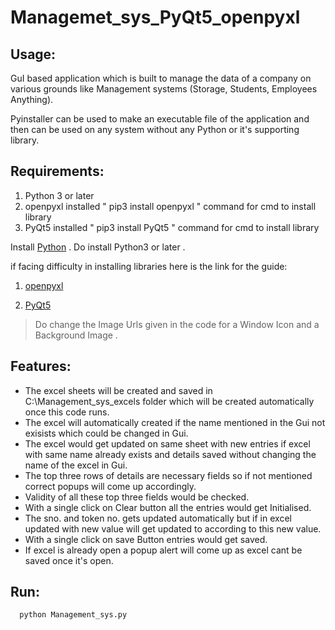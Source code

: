 # Managemet_sys_PyQt5_openpyxl

## Usage:

GuI based application which is built to manage the data of a company on various grounds like Management systems (Storage, Students, Employees Anything).

Pyinstaller can be used to make an executable file of the application and then can be used on any system without any Python or it's supporting library.

## Requirements:

1. Python 3 or later
2. openpyxl installed  " pip3 install openpyxl " command for cmd to install library
3. PyQt5 installed " pip3 install PyQt5 " command for cmd to install library

Install  [Python](https://www.python.org/downloads/) . Do install Python3 or later .

if facing difficulty in installing libraries here is the link for the guide:

1. [openpyxl](https://pypi.python.org/pypi/openpyxl)

2. [PyQt5](https://pypi.python.org/pypi/PyQt5)

> Do change the Image Urls given in the code for a Window Icon and a Background Image .

## Features:

- The excel sheets will be created and saved in C:\Management_sys_excels folder which will be created automatically once this code runs.
- The excel will automatically created if the name mentioned in the Gui not exisists which could be changed in Gui.
- The excel would get updated on same sheet with new entries if excel with same name already exists and details saved without changing the name of the excel in Gui.
- The top three rows of details are necessary fields so if not mentioned correct popups will come up accordingly.
- Validity of all these top three fields would be checked. 
- With a single click on Clear button all the entries would get Initialised.
- The sno. and token no. gets updated automatically but if in excel updated with new value will get updated to according to this new value.
- With a single click on save Button entries would get saved.
- If excel is already open a popup alert will come up as excel cant be saved once it's open.

## Run:

```
  python Management_sys.py
```

